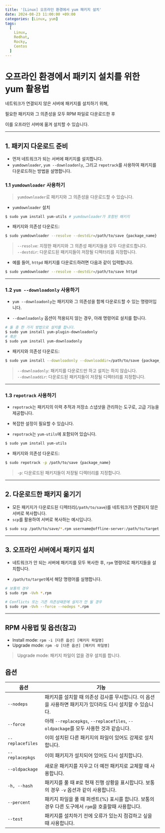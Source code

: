 ```yaml
---
title: '[Linux] 오프라인 환경에서 yum 패키지 설치' 
date: 2024-08-23 11:00:00 +09:00
categories: [Linux, yum]
tags:
  [
    Linux,
    Redhat,
    Rocky,
    Centos
  ]
---
```


# 오프라인 환경에서 패키지 설치를 위한 yum 활용법

네트워크가 연결되지 않은 서버에 패키지를 설치하기 위해, 

필요한 패키지와 그 의존성을 모두 RPM 파일로 다운로드한 후 

이를 오프라인 서버에 옮겨 설치할 수 있습니다.

---

## 1. 패키지 다운로드 준비

- 먼저 네트워크가 되는 서버에 패키지를 설치합니다.
- `yumdownloader`, `yum --downloadonly`, 그리고 `repotrack`를 사용하여 패키지를 다운로드하는 방법을 설명합니다.


### 1.1 `yumdownloader` 사용하기
> `yumdownloader`로 패키지와 그 의존성을 다운로드할 수 있습니다.

- `yumdownloader` 설치

```bash
$ sudo yum install yum-utils # yumdownloader가 포함된 패키지
```

- 패키지와 의존성 다운로드:

```bash
$ sudo yumdownloader --resolve --destdir=/path/to/save {package_name}
```
> `--resolve`: 지정한 패키지와 그 의존성 패키지들을 모두 다운로드합니다.  
> `--destdir`: 다운로드된 패키지들이 저장될 디렉터리를 지정합니다.

- 예를 들어, `httpd` 패키지를 다운로드하려면 다음과 같이 입력합니다.

```bash
$ sudo yumdownloader --resolve --destdir=/path/to/save httpd
```

---

### 1.2 `yum --downloadonly` 사용하기

- `yum --downloadonly`는 패키지와 그 의존성을 함께 다운로드할 수 있는 명령어입니다.

- `--downloadonly` 옵션이 적용되지 않는 경우, 아래 명령어로 설치를 합니다.

```bash
# 둘 중 한 가지 방법으로 설치를 합니다.
$ sudo yum install yum-plugin-downloadonly 
# 혹은
$ sudo yum install yum-downloadonly 
```

- 패키지와 의존성 다운로드:

```bash
$ sudo yum install --downloadonly --downloaddir=/path/to/save {package_name}
```

> `--downloadonly`: 패키지를 다운로드만 하고 설치는 하지 않습니다.  
> `--downloaddir`: 다운로드된 패키지들이 저장될 디렉터리를 지정합니다.

---

### 1.3 `repotrack` 사용하기

- `repotrack`는 패키지의 이력 추적과 저장소 스냅샷을 관리하는 도구로, 고급 기능을 제공합니다. 
- 복잡한 설정이 필요할 수 있습니다.

- `repotrack`는 `yum-utils`에 포함되어 있습니다.

```bash
$ sudo yum install yum-utils
```

- 패키지와 의존성 다운로드:

```bash
$ sudo repotrack -p /path/to/save {package_name}
```
> `-p`: 다운로드된 패키지들이 저장될 디렉터리를 지정합니다.

---

## 2. 다운로드한 패키지 옮기기

- 모든 패키지가 다운로드된 디렉터리(`/path/to/save`)를 네트워크가 연결되지 않은 서버로 복사합니다.
- `scp`를 활용하여 서버로 복사하는 예시입니다.

```bash
$ sudo scp /path/to/save/*.rpm username@offline-server:/path/to/target
```

---

## 3. 오프라인 서버에서 패키지 설치

- 네트워크가 안 되는 서버에 패키지를 모두 복사한 후, `rpm` 명령어로 패키지들을 설치합니다.

- `/path/to/target`에서 해당 명령어를 실행합니다.

```bash
# 보통의 경우
$ sudo rpm -Uvh *.rpm

# Conflicts 또는 기존 의존성때문에 설치가 안 될 경우
$ sudo rpm -Uvh --force --nodeps *.rpm
```

---

## RPM 사용법 및 옵션(참고)
- Install mode: `rpm -i [다른 옵션] [패키지 파일명]`
- Upgrade mode: `rpm -U [다른 옵션] [패키지 파일명]`

> Upgrade mode: 패키지 파일이 없을 경우 설치를 합니다.

## 옵션

| 옵션             | 기능                                                                                                       |
| ---------------- | ---------------------------------------------------------------------------------------------------------- |
| `--nodeps`       | 패키지를 설치할 때 의존성 검사를 무시합니다. 이 옵션을 사용하면 패키지가 있더라도 다시 설치할 수 있습니다. |
| `--force`        | 아래 `--replacepkgs`, `--replacefiles`, `--oldpackage`를 모두 사용한 것과 같습니다.                        |
| `--replacefiles` | 이미 설치된 다른 패키지의 파일이 있어도 강제로 설치합니다.                                                 |
| `--replacepkgs`  | 이미 패키지가 설치되어 있어도 다시 설치합니다.                                                             |
| `--oldpackage`   | 새로운 패키지를 지우고 더 예전 패키지로 교체할 때 사용합니다.                                              |
| `-h, --hash`     | 패키지를 풀 때 #로 현재 진행 상황을 표시합니다. 보통의 경우 `-v` 옵션과 같이 사용합니다.                   |
| `--percent`      | 패키지 파일을 풀 때 퍼센트(%) 표시를 합니다. 보통의 경우 다른 도구에서 `rpm`을 호출할때 사용합니다.        |
| `--test`         | 패키지를 설치하기 전에 오류가 있는지 점검하고 싶을 때 사용합니다.                                          |

